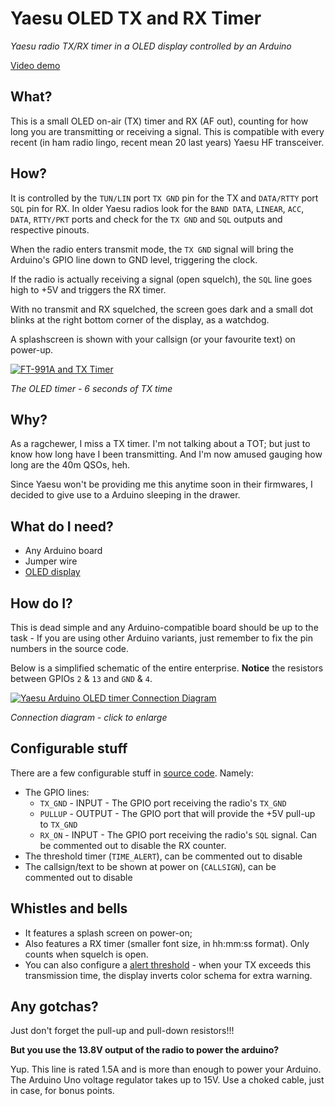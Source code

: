 # Yaesu OLED TX and RX Timer
*Yaesu radio TX/RX timer in a OLED display controlled by an Arduino*

[Video demo](https://www.youtube.com/watch?v=AhdzXkJfJBs)

## What?

This is a small OLED on-air (TX) timer and RX (AF out), counting for how long you are transmitting or receiving a signal. This is compatible with every recent (in ham radio lingo, recent mean 20 last years) Yaesu HF transceiver.

## How?

It is controlled by the `TUN/LIN` port `TX GND` pin for the TX and `DATA/RTTY` port `SQL` pin for RX.
In older Yaesu radios look for the `BAND DATA`, `LINEAR`, `ACC`, `DATA`, `RTTY/PKT` ports and check for the `TX GND` and `SQL` outputs and respective pinouts.

When the radio enters transmit mode, the `TX GND` signal will bring the Arduino's GPIO line down to GND level, triggering the clock.

If the radio is actually receiving a signal (open squelch), the `SQL` line goes high to +5V and triggers the RX timer.

With no transmit and RX squelched, the screen goes dark and a small dot blinks at the right bottom corner of the display, as a watchdog.

A splashscreen is shown with your callsign (or your favourite text) on power-up.

[![FT-991A and TX Timer](https://rf3.org:8443/q/yaesu-timer/yaesu-ft991a-tx-counter-scaled.jpg)](https://rf3.org:8443/q/yaesu-timer/yaesu-ft991a-tx-counter.jpg)

*The OLED timer - 6 seconds of TX time*

## Why?

As a ragchewer, I miss a TX timer. I'm not talking about a TOT; but just to know how long have I been transmitting. And I'm now amused gauging how long are the 40m QSOs, heh.

Since Yaesu won't be providing me this anytime soon in their firmwares, I decided to give use to a Arduino sleeping in the drawer.

## What do I need?

* Any Arduino board
* Jumper wire
* [OLED display](https://www.aliexpress.com/item/32819880935.html?spm=a2g0s.9042311.0.0.63724c4drSiqbI)

## How do I?

This is dead simple and any Arduino-compatible board should be up to the task - If you are using other Arduino variants, just remember to fix the pin numbers in the source code.

Below is a simplified schematic of the entire enterprise. **Notice** the resistors between GPIOs `2` & `13` and `GND` & `4`.

[![Yaesu Arduino OLED timer Connection Diagram](https://rf3.org:8443/q/yaesu-timer/yaesu-arduino-tx-rx-timer-pinout.jpg)](https://rf3.org:8443/q/yaesu-timer/yaesu-arduino-tx-timer-pinout.png)

*Connection diagram - click to enlarge*

## Configurable stuff
There are a few configurable stuff in [source code](/yaesu-oled-tx-timer.ino). Namely:

* The GPIO lines:
  * `TX_GND` - INPUT - The GPIO port receiving the radio's `TX_GND`
  * `PULLUP` - OUTPUT - The GPIO port that will provide the +5V pull-up to `TX_GND`
  * `RX_ON` - INPUT - The GPIO port receiving the radio's `SQL` signal. Can be commented out to disable the RX counter.
* The threshold timer (`TIME_ALERT`), can be commented out to disable
* The callsign/text to be shown at power on (`CALLSIGN`), can be commented out to disable

## Whistles and bells
* It features a splash screen on power-on;
* Also features a RX timer (smaller font size, in hh:mm:ss format). Only counts when squelch is open.
* You can also configure a [alert threshold](https://github.com/rfrht/Yaesu-OLED-TX-Timer/blob/master/yaesu-oled-tx-timer.ino#L19) - when your TX exceeds this transmission time, the display inverts color schema for extra warning.

## Any gotchas?

Just don't forget the pull-up and pull-down resistors!!!

**But you use the 13.8V output of the radio to power the arduino?**

Yup. This line is rated 1.5A and is more than enough to power your Arduino. The Arduino Uno voltage regulator takes up to 15V. Use a choked cable, just in case, for bonus points.
